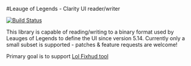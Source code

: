 #Leauge of Legends - Clarity UI reader/writer

[![Build Status](https://travis-ci.org/tnajdek/lol-clarity.svg)](https://travis-ci.org/tnajdek/lol-clarity)

This library is capable of reading/writing to a binary format used by Leauges of Legends to define the UI since version 5.14. Currently only a small subset is supported - patches & feature requests are welcome!

Primary goal is to support [Lol Fixhud tool](https://github.com/tnajdek/lol-eyefinity-surround-fixhud)